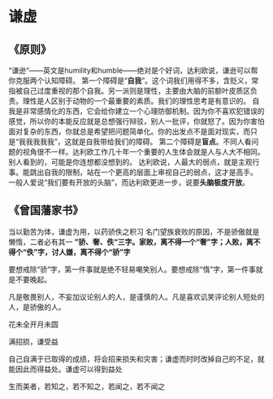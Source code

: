 # 谦虚

## 《原则》
“谦逊“——英文是humility和humble——绝对是个好词，达利欧说，谦逊可以帮你克服两个认知障碍。
第一个障碍是“**自我**”。这个词我们用得不多，含贬义，常指被自己过度重视的那个自我。另一派则是理性，主要由大脑的前额叶皮质区负责。理性是人区别于动物的一个最重要的素质。我们的理性思考是有意识的。
自我是非常感情化的东西，它会给你建立一个心理防御机制。因为你不喜欢犯错误的感觉，所以你的本能反应就是总想强行辩驳，别人一批评，你就怒了。因为你害怕面对复杂的东西，你就总是希望把问题简单化。你的出发点不是面对现实，而只是“我我我我我”，这就是自我带给我们的障碍。
第二个障碍是**盲点**。不同人看问题的视角很不一样。达利欧工作几十年一个重要的人生体会就是人与人大不相同。别人看到的，可能是你连想都没想到的。
达利欧说，人最大的弱点，就是主观行事。能跳出自我的限制，站在一个更高的层面上审视自己的弱点，这才是高手。
一般人爱说“我们要有开放的头脑”，而达利欧更进一步，说要**头脑极度开放**。

## 《曾国藩家书》
当以勤苦为体，谦虚为用，以药骄佚之积习
名门望族衰败的原因，不是骄傲就是懒惰，二者必有其一
**”骄、奢、佚“三字。家败，离不得一个“奢”字；人败，离不得个“佚”字，讨人嫌，离不得个“骄”字**

要想戒除“骄”字，第一件事就是绝不轻易嘲笑别人。要想戒除“惰”字，第一件事就是不要晚起。

凡是敬畏别人，不妄加议论别人的人，是谨慎的人。凡是喜欢讥笑评论别人短处的人，是骄傲的人。

花未全开月未圆

满招损，谦受益

自己自满于已取得的成绩，将会招来损失和灾害；谦虚而时时改掉自己的不足，就能因此而得益处。谦虚可以得到益处

生而美者，若知之，若不知之，若闻之，若不闻之